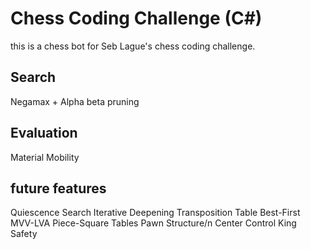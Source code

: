 # Chess Coding Challenge (C#) 
this is a chess bot for Seb Lague's chess coding challenge.

## Search
Negamax + Alpha beta pruning

## Evaluation
Material
Mobility

## future features
Quiescence Search
Iterative Deepening
Transposition Table
Best-First
MVV-LVA
Piece-Square Tables
Pawn Structure/n
Center Control
King Safety
